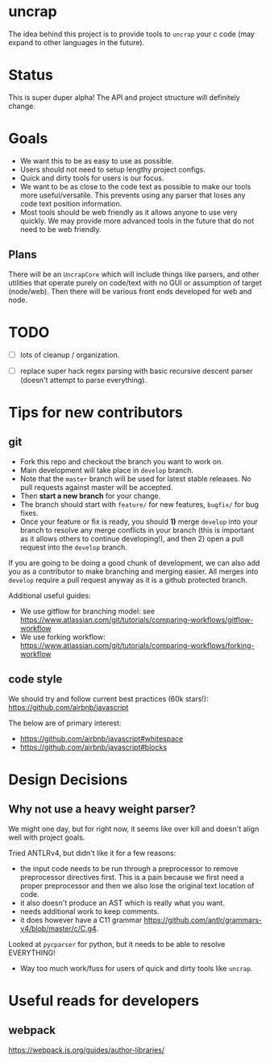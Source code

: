 # uncrap
The idea behind this project is to provide tools to `uncrap` your c code (may expand to other languages in the future).

# Status
This is super duper alpha! The API and project structure will definitely change.

# Goals
* We want this to be as easy to use as possible.
* Users should not need to setup lengthy project configs.
* Quick and dirty tools for users is our focus.
* We want to be as close to the code text as possible to make our tools more useful/versatile. This prevents using any parser that loses any code text position information.
* Most tools should be web friendly as it allows anyone to use very quickly. We may provide more advanced tools in the future that do not need to be web friendly.

## Plans
There will be an `UncrapCore` which will include things like parsers, and other utilities that operate purely on code/text with no GUI or assumption of target (node/web). Then there will be various front ends developed for web and node.

# TODO
- [ ] lots of cleanup / organization.
- [ ] replace super hack regex parsing with basic recursive descent parser (doesn't attempt to parse everything).


# Tips for new contributors

## git
* Fork this repo and checkout the branch you want to work on.
* Main development will take place in `develop` branch.
* Note that the `master` branch will be used for latest stable releases. No pull requests against master will be accepted.
* Then **start a new branch** for your change.
* The branch should start with `feature/` for new features, `bugfix/` for bug fixes.
* Once your feature or fix is ready, you should **1)** merge `develop` into your branch to resolve any merge conflicts in your branch (this is important as it allows others to continue developing!), and then 2) open a pull request into the `develop` branch.

If you are going to be doing a good chunk of development, we can also add you as a contributor to make branching and merging easier. All merges into `develop` require a pull request anyway as it is a github protected branch.

Additional useful guides:

* We use gitflow for branching model: see https://www.atlassian.com/git/tutorials/comparing-workflows/gitflow-workflow
* We use forking workflow: https://www.atlassian.com/git/tutorials/comparing-workflows/forking-workflow

## code style
We should try and follow current best practices (60k stars!): https://github.com/airbnb/javascript

The below are of primary interest:

* https://github.com/airbnb/javascript#whitespace
* https://github.com/airbnb/javascript#blocks


# Design Decisions

## Why not use a heavy weight parser?
We might one day, but for right now, it seems like over kill and doesn't align well with project goals.

Tried ANTLRv4, but didn't like it for a few reasons: 
* the input code needs to be run through a preprocessor to remove preprocessor directives first. This is a pain
because we first need a proper preprocessor and then we also lose the original text location of code.
* it also doesn't produce an AST which is really what you want.
* needs additional work to keep comments.
* it does however have a C11 grammar https://github.com/antlr/grammars-v4/blob/master/c/C.g4.

Looked at `pycparser` for python, but it needs to be able to resolve EVERYTHING! 
* Way too much work/fuss for users of quick and dirty tools like `uncrap`.


# Useful reads for developers

## webpack
https://webpack.js.org/guides/author-libraries/

